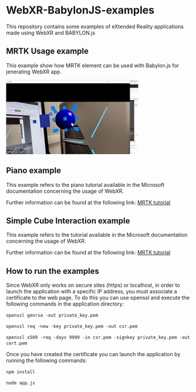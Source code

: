 # WebXR-BabylonJS-examples

This repository contains some examples of eXtended Reality applications made using WebXR and BABYLON.js

## MRTK Usage example

This example show how MRTK element can be used with Babylon.js for jenerating WebXR app.

![Alt Text](img/web_xr.gif)

## Piano example

This example refers to the piano tutorial available in the Microsoft documentation concerning the usage of WebXR.

Further information can be found at the following link: [MRTK tutorial](https://learn.microsoft.com/en-us/windows/mixed-reality/develop/javascript/tutorials/babylonjs-webxr-piano/introduction-01)

## Simple Cube Interaction example

This example refers to the tutorial available in the Microsoft documentation concerning the usage of WebXR.

Further information can be found at the following link: [MRTK tutorial](https://learn.microsoft.com/en-us/windows/mixed-reality/develop/javascript/tutorials/babylonjs-webxr-helloworld/introduction-01)

## How to run the examples

Since WebXR only works on secure sites (https) or localhost, in order to launch the application with a specific IP address, you must associate a certificate to the web page. To do this you can use openssl and execute the following commands in the application directory:

```shell
openssl genrsa -out private_key.pem
```

```shell
openssl req -new -key private_key.pem -out csr.pem
```

```shell
openssl x509 -req -days 9999 -in csr.pem -signkey private_key.pem -out cert.pem
```

Once you have created the certificate you can launch the application by running the following commands:

```shell
npm install
```

```shell
node app.js
```
